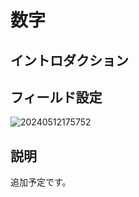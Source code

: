 # 数字

## イントロダクション

## フィールド設定

![20240512175752](https://static-docs.nocobase.com/20240512175752.png)

## 説明

追加予定です。

